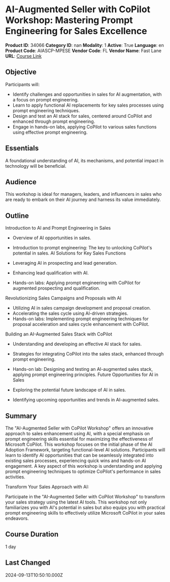 # AI-Augmented Seller with CoPilot Workshop: Mastering Prompt Engineering for Sales Excellence

**Product ID**: 34066
**Category ID**: nan
**Modality**: 1
**Active**: True
**Language**: en
**Product Code**: AIASCP-MPESE
**Vendor Code**: FL
**Vendor Name**: Fast Lane
**URL**: [Course Link](https://www.fastlaneus.com/course/training-aiascp-mpese)

## Objective
Participants will: 



- Identify challenges and opportunities in sales for AI augmentation, with a focus on prompt engineering.
- Learn to apply functional AI replacements for key sales processes using prompt engineering techniques.
- Design and test an AI stack for sales, centered around CoPilot and enhanced through prompt engineering.
- Engage in hands-on labs, applying CoPilot to various sales functions using effective prompt engineering.

## Essentials
A foundational understanding of AI, its mechanisms, and potential impact in technology will be beneficial.

## Audience
This workshop is ideal for managers, leaders, and influencers in sales who are ready to embark on their AI journey and harness its value immediately.

## Outline
Introduction to AI and Prompt Engineering in Sales 


- Overview of AI opportunities in sales.
- Introduction to prompt engineering: The key to unlocking CoPilot's potential in sales.
AI Solutions for Key Sales Functions



- Leveraging AI in prospecting and lead generation.
- Enhancing lead qualification with AI.
- Hands-on labs: Applying prompt engineering with CoPilot for augmented prospecting and qualification.

Revolutionizing Sales Campaigns and Proposals with AI 


- Utilizing AI in sales campaign development and proposal creation.
- Accelerating the sales cycle using AI-driven strategies.
- Hands-on labs: Implementing prompt engineering techniques for proposal acceleration and sales cycle enhancement with CoPilot.

Building an AI-Augmented Sales Stack with CoPilot 


- Understanding and developing an effective AI stack for sales.
- Strategies for integrating CoPilot into the sales stack, enhanced through prompt engineering.
- Hands-on lab: Designing and testing an AI-augmented sales stack, applying prompt engineering principles.
Future Opportunities for AI in Sales 


- Exploring the potential future landscape of AI in sales.
- Identifying upcoming opportunities and trends in AI-augmented sales.

## Summary
The "AI-Augmented Seller with CoPilot Workshop" offers an innovative approach to sales enhancement using AI, with a special emphasis on prompt engineering skills essential for maximizing the effectiveness of Microsoft CoPilot. This workshop focuses on the initial phase of the AI Adoption Framework, targeting functional-level AI solutions. Participants will learn to identify AI opportunities that can be seamlessly integrated into existing sales processes, experiencing quick wins and hands-on AI engagement. A key aspect of this workshop is understanding and applying prompt engineering techniques to optimize CoPilot's performance in sales activities. 

Transform Your Sales Approach with AI: 

Participate in the "AI-Augmented Seller with CoPilot Workshop" to transform your sales strategy using the latest AI tools. This workshop not only familiarizes you with AI's potential in sales but also equips you with practical prompt engineering skills to effectively utilize Microsoft CoPilot in your sales endeavors.

## Course Duration
1 day

## Last Changed
2024-09-13T10:50:10.000Z
